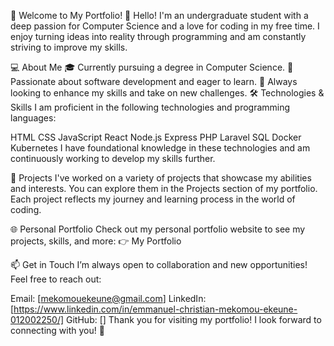 🌟 Welcome to My Portfolio! 🌟
Hello! I'm an undergraduate student with a deep passion for Computer Science and a love for coding in my free time. I enjoy turning ideas into reality through programming and am constantly striving to improve my skills.

💻 About Me
🎓 Currently pursuing a degree in Computer Science.
🚀 Passionate about software development and eager to learn.
🌱 Always looking to enhance my skills and take on new challenges.
🛠️ Technologies & Skills
I am proficient in the following technologies and programming languages:

HTML
CSS
JavaScript
React
Node.js
Express
PHP
Laravel
SQL
Docker
Kubernetes
I have foundational knowledge in these technologies and am continuously working to develop my skills further.

📁 Projects
I've worked on a variety of projects that showcase my abilities and interests. You can explore them in the Projects section of my portfolio. Each project reflects my journey and learning process in the world of coding.

🌐 Personal Portfolio
Check out my personal portfolio website to see my projects, skills, and more: 👉 My Portfolio

📫 Get in Touch
I’m always open to collaboration and new opportunities! Feel free to reach out:

Email: [mekomouekeune@gmail.com]
LinkedIn: [https://www.linkedin.com/in/emmanuel-christian-mekomou-ekeune-012002250/]
GitHub: []
Thank you for visiting my portfolio! I look forward to connecting with you! 🚀


